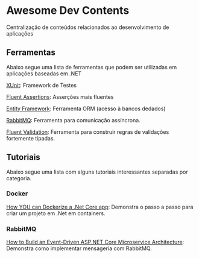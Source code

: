 # Awesome Dev Contents
Centralização de conteúdos relacionados ao desenvolvimento de aplicações

## Ferramentas
Abaixo segue uma lista de ferramentas que podem ser utilizadas em aplicações baseadas em .NET

[XUnit](https://xunit.net/): Framework de Testes

[Fluent Assertions](https://fluentassertions.com/): Asserções mais fluentes

[Entity Framework](https://entityframework.net/): Ferramenta ORM (acesso à bancos dedados)

[RabbitMQ](https://www.rabbitmq.com/): Ferramenta para comunicação assíncrona.

[Fluent Validation](https://fluentvalidation.net/): Ferramenta para construir regras de validações fortemente tipadas.

## Tutoriais
Abaixo segue uma lista com alguns tutoriais interessantes separadas por categoria.

### Docker
[How YOU can Dockerize a .Net Core app](https://softchris.github.io/pages/dotnet-dockerize.html): Demonstra o passo a passo para criar um projeto em .Net em containers.

### RabbitMQ
[How to Build an Event-Driven ASP.NET Core Microservice Architecture](https://itnext.io/how-to-build-an-event-driven-asp-net-core-microservice-architecture-e0ef2976f33f): Demonstra como implementar mensageria com RabbitMQ.
